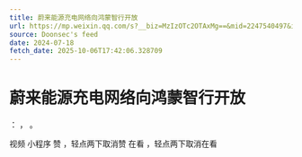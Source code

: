 ```yaml
---
title: 蔚来能源充电网络向鸿蒙智行开放
url: https://mp.weixin.qq.com/s?__biz=MzIzOTc2OTAxMg==&mid=2247540497&idx=3&sn=29ce8284ae78b1c143c038eb82f67668
source: Doonsec's feed
date: 2024-07-18
fetch_date: 2025-10-06T17:42:06.328709
---
```


# 蔚来能源充电网络向鸿蒙智行开放

：
，
。

视频
小程序
赞
，轻点两下取消赞
在看
，轻点两下取消在看